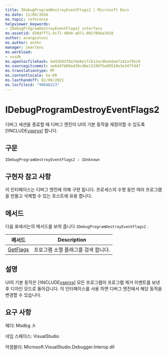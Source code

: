 ```yaml
---
title: IDebugProgramDestroyEventFlags2 | Microsoft Docs
ms.date: 11/04/2016
ms.topic: reference
helpviewer_keywords:
- IDebugProgramDestroyEventFlags2 interface
ms.assetid: d384ff71-dc71-40b9-a871-801f8b6a3418
author: acangialosi
ms.author: anthc
manager: jmartens
ms.workload:
- vssdk
ms.openlocfilehash: bd43b93f8a74e0e1fcb12ac9be4da47142a79519
ms.sourcegitcommit: ae6d47b09a439cd0e13180f5e89510e3e347fd47
ms.translationtype: MT
ms.contentlocale: ko-KR
ms.lasthandoff: 02/08/2021
ms.locfileid: "99848223"
---
```

# <a name="idebugprogramdestroyeventflags2"></a>IDebugProgramDestroyEventFlags2
디버그 세션을 종료할 때 디버그 엔진이 UI의 기본 동작을 재정의할 수 있도록 [!INCLUDE[vsprvs](../../../code-quality/includes/vsprvs_md.md)] 합니다.

## <a name="syntax"></a>구문

```
IDebugProgramDestroyEventFlags2 : IUnknown
```

## <a name="notes-for-implementers"></a>구현자 참고 사항
 이 인터페이스는 디버그 엔진에 의해 구현 됩니다. 프로세스의 수명 동안 여러 프로그램을 만들고 삭제할 수 있는 호스트에 유용 합니다.

## <a name="methods"></a>메서드
 다음 표에서는의 메서드를 보여 줍니다 `IDebugProgramDestroyEventFlags2` .

|메서드|Description|
|------------|-----------------|
|[GetFlags](../../../extensibility/debugger/reference/idebugprogramdestroyeventflags2-getflags.md)|프로그램 소멸 플래그를 검색 합니다.|

## <a name="remarks"></a>설명
 UI의 기본 동작은 [!INCLUDE[vsprvs](../../../code-quality/includes/vsprvs_md.md)] 모든 프로그램이 프로그램 제거 이벤트를 보낸 후 디자인 모드로 돌아갑니다. 이 인터페이스를 사용 하면 디버그 엔진에서 해당 동작을 변경할 수 있습니다.

## <a name="requirements"></a>요구 사항
 헤더: Msdbg .h

 네임 스페이스: VisualStudio

 어셈블리: Microsoft.VisualStudio.Debugger.Interop.dll
